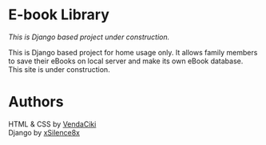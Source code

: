 # E-book Library 
_This is Django based project under construction._

This is Django based project for home usage only. It allows family members to save their eBooks on local server and make its own eBook database. <br>
This site is under construction.

# Authors
HTML & CSS by [VendaCiki](https://github.com/vendaciki) <br>
Django by [xSilence8x](https://github.com/xsilence8x)



